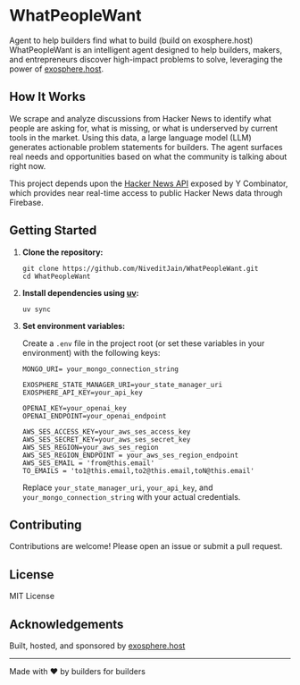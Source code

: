 # WhatPeopleWant
Agent to help builders find what to build (build on exosphere.host)
WhatPeopleWant is an intelligent agent designed to help builders, makers, and entrepreneurs discover high-impact problems to solve, leveraging the power of [exosphere.host](https://exosphere.host).

## How It Works

We scrape and analyze discussions from Hacker News to identify what people are asking for, what is missing, or what is underserved by current tools in the market. Using this data, a large language model (LLM) generates actionable problem statements for builders. The agent surfaces real needs and opportunities based on what the community is talking about right now.

This project depends upon the [Hacker News API](https://github.com/HackerNews/API) exposed by Y Combinator, which provides near real-time access to public Hacker News data through Firebase.

## Getting Started

1. **Clone the repository:**
   ```
   git clone https://github.com/NiveditJain/WhatPeopleWant.git
   cd WhatPeopleWant
   ```

2. **Install dependencies using [uv](https://github.com/astral-sh/uv):**
   ```
   uv sync
   ```

3. **Set environment variables:**

   Create a `.env` file in the project root (or set these variables in your environment) with the following keys:

   ```
   MONGO_URI= your_mongo_connection_string

   EXOSPHERE_STATE_MANAGER_URI=your_state_manager_uri
   EXOSPHERE_API_KEY=your_api_key

   OPENAI_KEY=your_openai_key
   OPENAI_ENDPOINT=your_openai_endpoint

   AWS_SES_ACCESS_KEY=your_aws_ses_access_key
   AWS_SES_SECRET_KEY=your_aws_ses_secret_key
   AWS_SES_REGION=your_aws_ses_region
   AWS_SES_REGION_ENDPOINT = your_aws_ses_region_endpoint
   AWS_SES_EMAIL = 'from@this.email'
   TO_EMAILS = 'to1@this.email,to2@this.email,toN@this.email'
   ```

   Replace `your_state_manager_uri`, `your_api_key`, and `your_mongo_connection_string` with your actual credentials.

## Contributing

Contributions are welcome! Please open an issue or submit a pull request.

## License

MIT License

## Acknowledgements

Built, hosted, and sponsored by [exosphere.host](https://exosphere.host)

---

Made with ❤️ by builders for builders